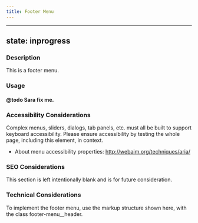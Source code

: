 ```yaml
---
title: Footer Menu
---
```


---
state: inprogress
---

### Description
This is a footer menu.

### Usage
#### @todo Sara fix me.

### Accessibility Considerations
Complex menus, sliders, dialogs, tab panels, etc. must all be built to support keyboard accessibility. Please ensure accessibility by testing the whole page, including this element, in context.

* About menu accessibility properties: http://webaim.org/techniques/aria/

### SEO Considerations
This section is left intentionally blank and is for future consideration.

### Technical Considerations
To implement the footer menu, use the markup structure shown here, with the class footer-menu__header.
